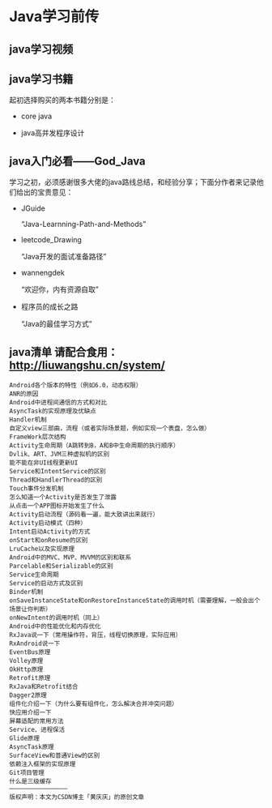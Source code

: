 # Java学习前传

## java学习视频

## java学习书籍
起初选择购买的两本书籍分别是：

+ core java

+ java高并发程序设计


## java入门必看——God_Java
学习之初，必须感谢很多大佬的java路线总结，和经验分享；下面分作者来记录他们给出的宝贵意见：

+ JGuide


  “Java-Learnning-Path-and-Methods”
+ leetcode_Drawing


   “Java开发的面试准备路径”
+ wannengdek

   “欢迎你，内有资源自取”

+ 程序员的成长之路
 
   “Java的最佳学习方式”


## java清单            请配合食用：http://liuwangshu.cn/system/  
```
Android各个版本的特性（例如6.0，动态权限）
ANR的原因
Android中进程间通信的方式和对比
AsyncTask的实现原理及优缺点
Handler机制
自定义view三部曲，流程（或者实际场景题，例如实现一个表盘，怎么做）
FrameWork层次结构
Activity生命周期（A跳转到B，A和B中生命周期的执行顺序）
Dvlik、ART、JVM三种虚拟机的区别
能不能在非UI线程更新UI
Service和IntentService的区别
Thread和HandlerThread的区别
Touch事件分发机制
怎么知道一个Activity是否发生了泄露
从点击一个APP图标开始发生了什么
Activity启动流程（源码看一遍，能大致讲出来就行）
Activity启动模式（四种）
Intent启动Activity的方式
onStart和onResume的区别
LruCache以及实现原理
Android中的MVC、MVP、MVVM的区别和联系
Parcelable和Serializable的区别
Service生命周期
Service的启动方式及区别
Binder机制
onSaveInstanceState和onRestoreInstanceState的调用时机（需要理解，一般会出个场景让你判断）
onNewIntent的调用时机（同上）
Android中的性能优化和内存优化
RxJava说一下（常用操作符，背压，线程切换原理，实际应用）
RxAndroid说一下
EventBus原理
Volley原理
OkHttp原理
Retrofit原理
RxJava和Retrofit结合
Dagger2原理
组件化介绍一下（为什么要有组件化，怎么解决合并冲突问题）
快应用介绍一下
屏幕适配的常用方法
Service、进程保活
Glide原理
AsyncTask原理
SurfaceView和普通View的区别
依赖注入框架的实现原理
Git项目管理
什么是三级缓存
————————————————
版权声明：本文为CSDN博主「黄庆庆」的原创文章
```
